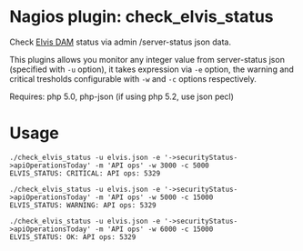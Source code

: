Nagios plugin: check_elvis_status
=================================

Check [Elvis DAM](http://www.elvisdam.com/) status via admin /server-status json data.

This plugins allows you monitor any integer value from server-status json (specified with `-u` option),
it takes expression via `-e` option, the warning and critical tresholds configurable with `-w` and `-c` 
options respectively.

Requires: php 5.0, php-json (if using php 5.2, use json pecl)

Usage
=====
  
    ./check_elvis_status -u elvis.json -e '->securityStatus->apiOperationsToday' -m 'API ops' -w 3000 -c 5000
    ELVIS_STATUS: CRITICAL: API ops: 5329
     
    ./check_elvis_status -u elvis.json -e '->securityStatus->apiOperationsToday' -m 'API ops' -w 5000 -c 15000
    ELVIS_STATUS: WARNING: API ops: 5329

    ./check_elvis_status -u elvis.json -e '->securityStatus->apiOperationsToday' -m 'API ops' -w 6000 -c 15000
    ELVIS_STATUS: OK: API ops: 5329
